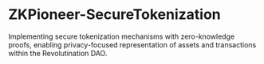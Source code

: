 # ZKPioneer-SecureTokenization
Implementing secure tokenization mechanisms with zero-knowledge proofs, enabling privacy-focused representation of assets and transactions within the Revolutination DAO.

